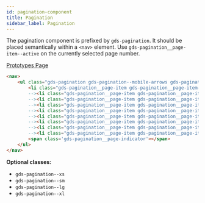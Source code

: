 ```yaml
---
id: pagination-component
title: Pagination
sidebar_label: Pagination
---
```


The pagination component is prefixed by `gds-pagination`. It should be placed semantically within a `<nav>` element. Use `gds-pagination__page-item--active` on the currently selected page number.

<p style="margin-bottom: 0.8em">
    <a href="https://ds.gumgum.com/stable/index.html#gds-pagination" target="_blank">Prototypes Page</a>
</p>

```html
<nav>
    <ul class="gds-pagination gds-pagination--mobile-arrows gds-pagination--fixed">
        <li class="gds-pagination__page-item gds-pagination__page-item--fixed"><a class="gds-pagination__page-link gds-pagination__page-link--fixed" data-page-change='prev'><span class="-vis-hidden">&laquo;</span><span class="-sr-only">Previous</span></a></li><!--
        --><li class="gds-pagination__page-item gds-pagination__page-item--fixed gds-pagination__page-item--active"><a class="gds-pagination__page-link gds-pagination__page-link--fixed">1</a></li><!--
        --><li class="gds-pagination__page-item gds-pagination__page-item--fixed"><a class="gds-pagination__page-link gds-pagination__page-link--fixed">2</a></li><!--
        --><li class="gds-pagination__page-item gds-pagination__page-item--fixed"><a class="gds-pagination__page-link gds-pagination__page-link--fixed">3</a></li><!--
        --><li class="gds-pagination__page-item gds-pagination__page-item--fixed"><a class="gds-pagination__page-link gds-pagination__page-link--fixed">4</a></li><!--
        --><li class="gds-pagination__page-item gds-pagination__page-item--fixed"><a class="gds-pagination__page-link gds-pagination__page-link--fixed">5</a></li><!--
        --><li class="gds-pagination__page-item gds-pagination__page-item--fixed"><a class="gds-pagination__page-link gds-pagination__page-link--fixed">6</a></li><!--
        --><li class="gds-pagination__page-item gds-pagination__page-item--fixed"><a class="gds-pagination__page-link gds-pagination__page-link--fixed">7</a></li><!--
        --><li class="gds-pagination__page-item gds-pagination__page-item--fixed"><a class="gds-pagination__page-link gds-pagination__page-link--fixed" data-page-change='next'><span class="-vis-hidden" aria-hidden="true">&raquo;</span><span class="-sr-only">Next</span></a></li>
        <span class='gds-pagination__page-indicator'></span>
    </ul>
</nav>
```

__Optional classes:__

- `gds-pagination--xs`
- `gds-pagination--sm`
- `gds-pagination--lg`
- `gds-pagination--xl`
